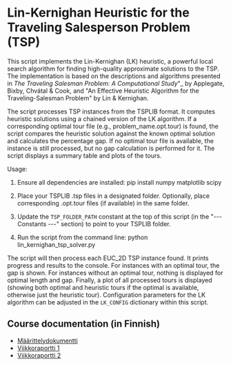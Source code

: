 # Lin-Kernighan Heuristic for the Traveling Salesperson Problem (TSP)

This script implements the Lin-Kernighan (LK) heuristic, a powerful local search
algorithm for finding high-quality approximate solutions to the TSP. The implementation
is based on the descriptions and algorithms presented in _The Traveling Salesman Problem:
A Computational Study_"_ by Applegate, Bixby, Chvátal & Cook, and "An Effective Heuristic 
Algorithm for the Traveling-Salesman Problem" by Lin & Kernighan.

The script processes TSP instances from the TSPLIB format. It computes heuristic solutions
using a chained version of the LK algorithm. If a corresponding optimal tour file
(e.g., problem_name.opt.tour) is found, the script compares the heuristic solution
against the known optimal solution and calculates the percentage gap. If no optimal
tour file is available, the instance is still processed, but no gap calculation is
performed for it. The script displays a summary table and plots of the tours.

Usage:
  1. Ensure all dependencies are installed:
     pip install numpy matplotlib scipy

  2. Place your TSPLIB .tsp files in a designated folder.
     Optionally, place corresponding .opt.tour files (if available) in the same
       folder.

  3. Update the `TSP_FOLDER_PATH` constant at the top of this script
     (in the "--- Constants ---" section) to point to your TSPLIB folder.

  4. Run the script from the command line:
     python lin_kernighan_tsp_solver.py

The script will then process each EUC_2D TSP instance found. It prints progress
and results to the console. For instances with an optimal tour, the gap is shown.
For instances without an optimal tour, nothing is displayed for optimal length and gap.
Finally, a plot of all processed tours is displayed (showing both optimal and heuristic
tours if the optimal is available, otherwise just the heuristic tour). Configuration
parameters for the LK algorithm can be adjusted in the `LK_CONFIG` dictionary
within this script.

## Course documentation (in Finnish)

- [Määrittelydokumentti](/documentation/requirements_specification.md)
- [Viikkoraportti 1](/reports/weekly_report_1.md)
- [Viikkoraportti 2](/reports/weekly_report_2.md)

[^1]: Applegate, David L. & Bixby, Robert E. & Chvtal,  Vaek & Cook, William J. (2006): *The Traveling Salesman Problem : A Computational Study*, Princeton University Press.

[^2]: Lin, Shen & Kernighan, Brian W. (1973): ”An Effective Heuristic Algorithm for the Traveling-Salesman Problem”, Operations Research, Vol. 21, No. 2, s. 498–516.
